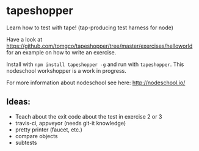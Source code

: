 # tapeshopper
Learn how to test with tape! (tap-producing test harness for node)

Have a look at https://github.com/tomgco/tapeshopper/tree/master/exercises/helloworld for an example on how to write an exercise.

Install with `npm install tapeshopper -g` and run with `tapeshopper`.
This nodeschool workshopper is a work in progress.

For more information about nodeschool see here: http://nodeschool.io/

## Ideas:
- Teach about the exit code about the test in exercise 2 or 3
- travis-ci, appveyor (needs git-it knowledge)
- pretty printer (faucet, etc.)
- compare objects
- subtests

